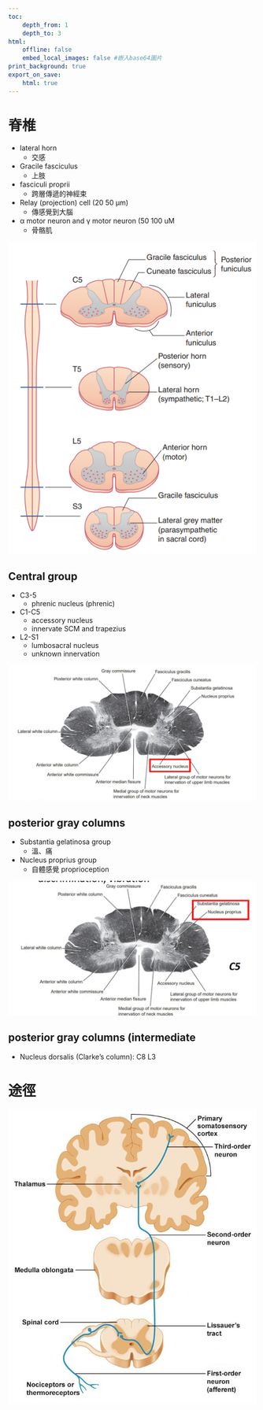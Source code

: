```yaml
---
toc:
    depth_from: 1
    depth_to: 3
html:
    offline: false
    embed_local_images: false #嵌入base64圖片
print_background: true
export_on_save:
    html: true
---
```

# 脊椎
- lateral horn
  - 交感
- Gracile fasciculus
  - 上肢
- fasciculi proprii
  - 跨層傳遞的神經束
- Relay (projection) cell (20 50 &mu;m)
  - 傳感覺到大腦
- α motor neuron and γ motor neuron
(50 100 uM
    - 骨骼肌

![Alt text](paste_src/image-10.png)

## Central group 
- C3-5
  -  phrenic nucleus (phrenic)
- C1-C5
  -  accessory nucleus 
  -  innervate SCM and trapezius
- L2-S1
  - lumbosacral nucleus 
  - unknown innervation

![Alt text](paste_src/image-11.png)

## posterior gray columns
- Substantia gelatinosa group
    - 溫、痛
- Nucleus proprius group
  - 自體感覺 proprioception

![Alt text](paste_src/image-12.png)

## posterior gray columns (intermediate

- Nucleus dorsalis (Clarke’s column): C8 L3



# 途徑 

![Alt text](paste_src/%E7%A5%9E%E8%A7%A3.png)